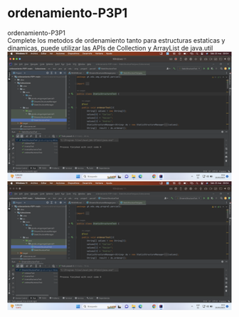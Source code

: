 # ordenamiento-P3P1
ordenamiento-P3P1
</br>
Complete los metodos de ordenamiento tanto para estructuras estaticas y dinamicas, puede utilizar las APIs de Collection y ArrayList de java.util
![Test de Ordenamiento Arreglo Estático](https://github.com/nEnriquezP/ordenamiento-P3P1-main/blob/master/Test%20Arreglo%20Estatico.png)
![Test de Ordenamiento Arreglo Estático](https://github.com/nEnriquezP/ordenamiento-P3P1-main/blob/master/Test%20Lista%20Dinamica.png)
